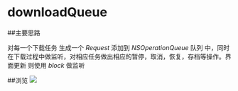 # downloadQueue

##主要思路

对每一个下载任务 生成一个 *Request* 添加到 *NSOperationQueue* 队列 中，同时 在下载过程中做监听，对相应任务做出相应的暂停，取消，恢复，存档等操作。界面更新 则使用 *block* 做监听

##浏览 
![](https://github.com/lfb-cd/downloadQueue/blob/master/downloadQueue.gif)
